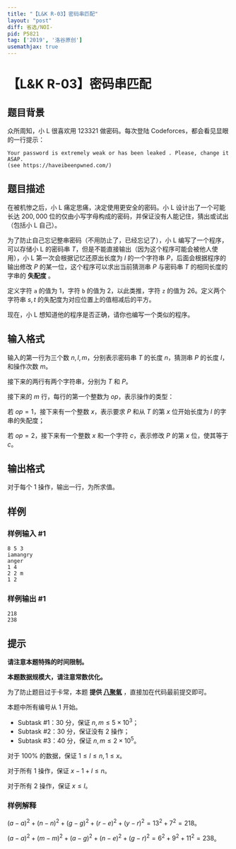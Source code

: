 ```yaml
---
title: "【L&K R-03】密码串匹配"
layout: "post"
diff: 省选/NOI-
pid: P5821
tag: ['2019', '洛谷原创']
usemathjax: true
---
```


# 【L&K R-03】密码串匹配
## 题目背景

众所周知，小 L 很喜欢用 $123321$ 做密码。每次登陆 Codeforces，都会看见显眼的一行提示：

```text
Your password is extremely weak or has been leaked . Please, change it ASAP. 
(see https://haveibeenpwned.com/)
```
## 题目描述

在被机惨之后，小 L 痛定思痛，决定使用更安全的密码。小 L 设计出了一个可能长达 $200,000$ 位的仅由小写字母构成的密码，并保证没有人能记住，猜出或试出（包括小 L 自己）。

为了防止自己忘记整串密码（不用防止了，已经忘记了），小 L 编写了一个程序，可以存储小 L 的密码串 $T$，但是不能直接输出（因为这个程序可能会被他人使用），小 L 第一次会根据记忆还原出长度为 $l$ 的一个字符串 $P$，后面会根据程序的输出修改 $P$ 的某一位，这个程序可以求出当前猜测串 $P$ 与密码串 $T$ 的相同长度的字串的 **失配度** 。

定义字符 `a` 的值为 $1$，字符 `b` 的值为 $2$，以此类推，字符 `z` 的值为 $26$。定义两个字符串 $s,t$ 的失配度为对应位置上的值相减后的平方。

现在，小 L 想知道他的程序是否正确，请你也编写一个类似的程序。
## 输入格式

输入的第一行为三个数 $n,l,m$，分别表示密码串 $T$ 的长度 $n$，猜测串 $P$ 的长度 $l$，和操作次数 $m$。

接下来的两行有两个字符串，分别为 $T$ 和 $P$。

接下来的 $m$ 行，每行的第一个整数为 $op$，表示操作的类型：

若 $op=1$，接下来有一个整数 $x$，表示要求 $P$ 和从 $T$ 的第 $x$ 位开始长度为 $l$ 的字串的失配度；

若 $op=2$，接下来有一个整数 $x$ 和一个字符 $c$，表示修改 $P$ 的第 $x$ 位，使其等于 $c$。
## 输出格式

对于每个 $1$ 操作，输出一行，为所求值。
## 样例

### 样例输入 #1
```
8 5 3
iamangry
anger
1 4
2 2 m
1 2
```
### 样例输出 #1
```
218
238
```
## 提示

**请注意本题特殊的时间限制。**

**本题数据规模大，请注意常数优化。**

为了防止题目过于卡常，本题 **提供 [八聚氧](https://www.luogu.com.cn/paste/ky1fh8zk)** ，直接加在代码最前提交即可。

本题中所有编号从 $1$ 开始。

- Subtask \#1：$30$ 分，保证 $n,m\le 5\times 10^3$；
- Subtask \#2：$30$ 分，保证没有 $2$ 操作；
- Subtask \#3：$40$ 分，保证 $n,m\le 2\times 10^5$。

对于 $100\%$ 的数据，保证 $1\le l\le n,1\le x$。

对于所有 $1$ 操作，保证 $x-1+l\le n$。

对于所有 $2$ 操作，保证 $x\le l$。

### 样例解释

$(a-a)^2+(n-n)^2+(g-g)^2+(r-e)^2+(y-r)^2=13^2+7^2=218$。

$(a-a)^2+(m-m)^2+(a-g)^2+(n-e)^2+(g-r)^2=6^2+9^2+11^2=238$。
